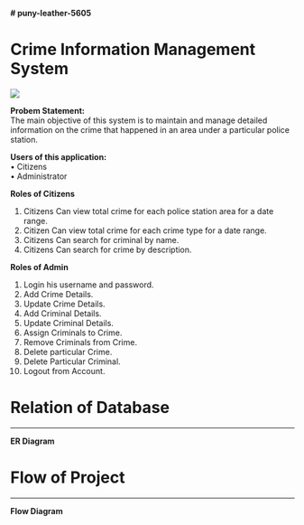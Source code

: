 **# puny-leather-5605**
# Crime Information Management System
![](https://cdn.w600.comps.canstockphoto.com/police-officer-with-handcuffs-character-eps-vectors_csp70171834.jpg)

**Probem Statement:**  
The main objective of this system is to maintain and manage detailed information on the
crime that happened in an area under a particular police station.

                                                      
**Users of this application:**   
• Citizens  
• Administrator

**Roles of Citizens** 
1)  Citizens Can view total crime for each police station area for a date range.  
2) Citizen Can view total crime for each crime type for a date range.
3) Citizens Can search for criminal by name.
4) Citizens Can search for crime by description.

**Roles of Admin** 
1) Login his username and password. 
2) Add Crime Details.
3) Update Crime Details.
4) Add Criminal Details.
5) Update Criminal Details.
6) Assign Criminals to Crime.
7) Remove Criminals from Crime.
8) Delete particular Crime.
9) Delete Particular Criminal.
10) Logout from Account.

# Relation of Database
------------------
**ER Diagram**

# Flow of Project
------------------
**Flow Diagram**

